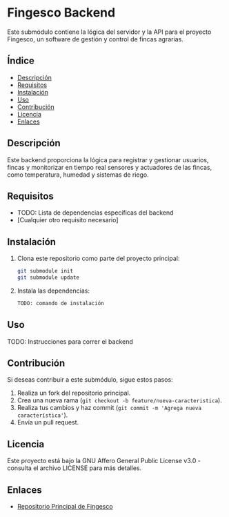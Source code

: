 # Fingesco Backend

Este submódulo contiene la lógica del servidor y la API para el proyecto Fingesco, un software de gestión y control de fincas agrarias. 

## Índice
- [Descripción](#descripción)
- [Requisitos](#requisitos)
- [Instalación](#instalación)
- [Uso](#uso)
- [Contribución](#contribución)
- [Licencia](#licencia)
- [Enlaces](#enlaces)

## Descripción
Este backend proporciona la lógica para registrar y gestionar usuarios, fincas y monitorizar en tiempo real sensores y actuadores de las fincas, como temperatura, humedad y sistemas de riego.

## Requisitos
- TODO: Lista de dependencias específicas del backend
- [Cualquier otro requisito necesario]

## Instalación

1. Clona este repositorio como parte del proyecto principal:
    ```bash
    git submodule init
    git submodule update
    ```

2. Instala las dependencias:
    ```bash
    TODO: comando de instalación
    ```

## Uso
TODO: Instrucciones para correr el backend

## Contribución

Si deseas contribuir a este submódulo, sigue estos pasos:

1. Realiza un fork del repositorio principal.
2. Crea una nueva rama (`git checkout -b feature/nueva-caracteristica`).
3. Realiza tus cambios y haz commit (`git commit -m 'Agrega nueva característica'`).
4. Envía un pull request.

## Licencia

Este proyecto está bajo la GNU Affero General Public License v3.0 - consulta el archivo LICENSE para más detalles.

## Enlaces
- [Repositorio Principal de Fingesco](https://github.com/AlfonsoJPH/fingesco)
